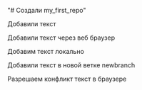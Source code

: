 "# Создали my_first_repo" 

Добавили текст

Добавили текст через веб браузер

Добавим текст локально

Добавили текст в новой ветке newbranch 

Разрешаем конфликт текст в браузере
